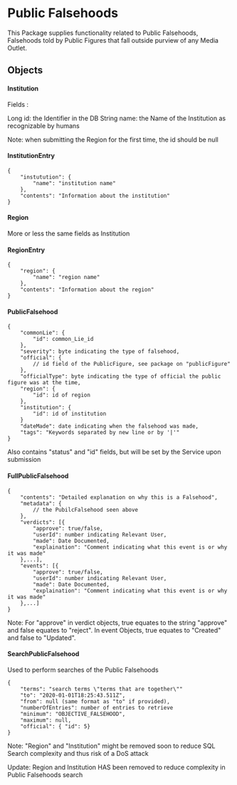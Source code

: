 # Public Falsehoods

This Package supplies functionality related to Public Falsehoods, Falsehoods told by Public Figures that fall outside purview of any Media Outlet.

## Objects

#### Institution

Fields :

Long id: the Identifier in the DB
String name: the Name of the Institution as recognizable by humans

Note: when submitting the Region for the first time, the id should be null

#### InstitutionEntry

```
{
    "instutution": {
        "name": "institution name"
    },
    "contents": "Information about the institution"
}
```

#### Region

More or less the same fields as Institution

#### RegionEntry

```
{
    "region": {
        "name": "region name"
    },
    "contents": "Information about the region"
}
```

#### PublicFalsehood

```
{
    "commonLie": {
        "id": common_Lie_id
    },
    "severity": byte indicating the type of falsehood,
    "official": {
        // id field of the PublicFigure, see package on "publicFigure"
    },
    "officialType": byte indicating the type of official the public figure was at the time,
    "region": {
        "id": id of region
    },
    "institution": {
        "id": id of institution
    }
    "dateMade": date indicating when the falsehood was made,
    "tags": "Keywords separated by new line or by '|'"
}
```

Also contains "status" and "id" fields, but will be set by the Service upon submission

#### FullPublicFalsehood


```
{
    "contents": "Detailed explanation on why this is a Falsehood",
    "metadata": {
        // the PubilcFalsehood seen above
    },
    "verdicts": [{
        "approve": true/false,
        "userId": number indicating Relevant User,
        "made": Date Documented,
        "explaination": "Comment indicating what this event is or why it was made"
    },...],
    "events": [{
        "approve": true/false,
        "userId": number indicating Relevant User,
        "made": Date Documented,
        "explaination": "Comment indicating what this event is or why it was made"
    },...]
}
```

Note: For "approve" in verdict objects, true equates to the string "approve" and false equates to "reject". In event Objects, true equates to "Created" and false to "Updated". 

#### SearchPublicFalsehood

Used to perform searches of the Public Falsehoods

```
{
    "terms": "search terms \"terms that are together\""
    "to": "2020-01-01T18:25:43.511Z",
    "from": null (same format as "to" if provided),
    "numberOfEntries": number of entries to retrieve
    "minimum": "OBJECTIVE_FALSEHOOD",
    "maximum": null,
    "official": { "id": 5}
}
```

Note: "Region" and "Institution" might be removed soon to reduce SQL Search complexity and thus risk of a DoS attack

Update: Region and Institution HAS been removed to reduce complexity in Public Falsehoods search
